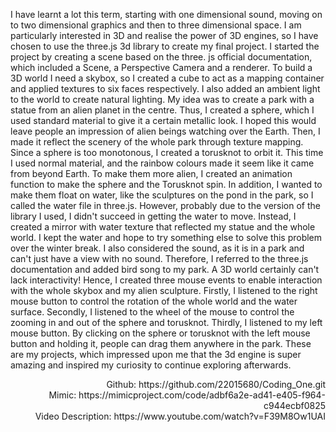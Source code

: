 I have learnt a lot this term, starting with one dimensional sound, moving on to
two dimensional graphics and then to three dimensional space. I am particularly
interested in 3D and realise the power of 3D engines, so I have chosen to use the
three.js 3d library to create my final project. I started the project by creating a scene based on the three. js official
documentation, which included a Scene, a Perspective Camera and a renderer. To
build a 3D world I need a skybox, so I created a cube to act as a mapping container
and applied textures to six faces respectively. I also added an ambient light to the
world to create natural lighting. My idea was to create a park with a statue from an
alien planet in the centre. Thus, I created a sphere, which I used standard material to
give it a certain metallic look. I hoped this would leave people an impression of alien
beings watching over the Earth. Then, I made it reflect the scenery of the whole park
through texture mapping. Since a sphere is too monotonous, I created a torusknot to
orbit it. This time I used normal material, and the rainbow colours made it seem like it
came from beyond Earth. To make them more alien, I created an animation function
to make the sphere and the Torusknot spin. In addition, I wanted to make them float
on water, like the sculptures on the pond in the park, so I called the water file in
three.js. However, probably due to the version of the library I used, I didn't succeed in
getting the water to move. Instead, I created a mirror with water texture that reflected
my statue and the whole world. I kept the water and hope to try something else to
solve this problem over the winter break. I also considered the sound, as it is in a park
and can't just have a view with no sound. Therefore, I referred to the three.js
documentation and added bird song to my park. A 3D world certainly can't lack
interactivity! Hence, I created three mouse events to enable interaction with the whole
skybox and my alien sculpture. Firstly, I listened to the right mouse button to control
the rotation of the whole world and the water surface. Secondly, I listened to the
wheel of the mouse to control the zooming in and out of the sphere and torusknot. Thirdly, I listened to my left mouse button. By clicking on the sphere or torusknot
with the left mouse button and holding it, people can drag them anywhere in the park. These are my projects, which impressed upon me that the 3d engine is super
amazing and inspired my curiosity to continue exploring afterwards. 

<div align="right">
Github: https://github.com/22015680/Coding_One.git<br>
Mimic: https://mimicproject.com/code/adbf6a2e-ad41-e405-f964-c944ecbf0825<br>
Video Description: https://www.youtube.com/watch?v=F39M8Ow1UAI
</div>
